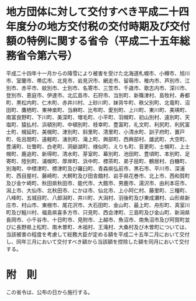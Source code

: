 # 地方団体に対して交付すべき平成二十四年度分の地方交付税の交付時期及び交付額の特例に関する省令（平成二十五年総務省令第六号）
平成二十四年十一月からの降雪により被害を受けた北海道札幌市、小樽市、旭川市、室蘭市、帯広市、北見市、岩見沢市、網走市、留萌市、稚内市、芦別市、江別市、赤平市、紋別市、士別市、名寄市、三笠市、千歳市、歌志内市、深川市、登別市、恵庭市、伊達市、北広島市、石狩市、当別町、新篠津村、島牧村、寿都町、黒松内町、仁木町、赤井川村、上砂川町、妹背牛町、秩父別町、北竜町、沼田町、鷹栖町、東神楽町、当麻町、比布町、愛別町、上川町、東川町、美瑛町、南富良野町、下川町、美深町、増毛町、小平町、羽幌町、初山別村、遠別町、天塩町、猿払村、浜頓別町、中頓別町、枝幸町、豊富町、礼文町、利尻町、利尻富士町、幌延町、美幌町、津別町、斜里町、清里町、小清水町、訓子府町、置戸町、佐呂間町、遠軽町、湧別町、滝上町、興部町、西興部村、雄武町、大空町、豊浦町、壮瞥町、白老町、洞爺湖町、様似町、えりも町、音更町、士幌町、上士幌町、鹿追町、新得町、清水町、芽室町、幕別町、池田町、豊頃町、本別町、足寄町、陸別町、浦幌町、厚岸町、浜中町、標茶町、弟子屈町、鶴居村、白糠町、別海町、中標津町、標津町及び羅臼町、青森県弘前市、黒石市、平川市、深浦町、西目屋村、藤崎町、大鰐町及び田舎館村、岩手県花巻市、北上市、西和賀町及び金ケ崎町、秋田県秋田市、能代市、大館市、男鹿市、湯沢市、由利本荘市、潟上市、大仙市、北秋田市、にかほ市、仙北市、上小阿仁村、藤里町、三種町、八峰町、五城目町、八郎潟町、井川町、大潟村、羽後町及び東成瀬村、山形県新庄市、村山市、東根市、尾花沢市、大石田町、金山町、最上町、舟形町、真室川町及び鮭川村、福島県喜多方市、只見町、西会津町、三島町及び金山町、新潟県長岡市、小千谷市、十日町市、見附市、上越市、魚沼市、南魚沼市及び阿賀町並びに長野県上松町、南木曽町、木祖村、王滝村、大桑村及び木曽町については、当該被害の程度を考慮して総務大臣が定める額を平成二十五年二月において交付し、同年三月において交付すべき額から当該額を控除した額を同月において交付する。
# 附　則
この省令は、公布の日から施行する。
